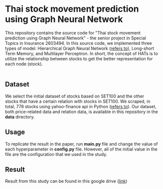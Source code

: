 # Thai stock movement prediction using Graph Neural Network
This repository contains the source code for "Thai stock movement prediction using Graph Neural Network" - the senior project in Special Topics in Insurance 2603494. In this source code, we implemented three types of model: Hierarchical Graph Neural Network ([refers to](https://arxiv.org/abs/1908.07999)), Long-short Term Memory, and Multilayer Perceptron. In short, the concept of HATs is to utilize the relationship between stocks to get the better representation for each node (stock). 
<br> </br>

## Dataset
We select the initial dataset of stocks based on SET100 and the other stocks that have a certain relation with stocks in SET100. We scraped, in total, 778 stocks using yahoo-finance api in Python ([refers to](https://pypi.org/project/yfinance/)). Our dataset, both price-related data and relation data, is available in this repository in the **data** directory.

## Usage
To replicate the result in the paper, run **main.py** file and change the value of each hyperparameter in **config.py** file. However, all of the initial value in the file are the configuration that we used in the study.

## Result
Result from this study can be found in this google drive ([link](https://drive.google.com/drive/folders/1Gbw4Q2ABm7DMn2MjX5NnNvlO6miWFdgk?usp=sharing))
